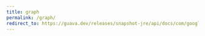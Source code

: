 ```yaml
---
title: graph
permalink: /graph/
redirect_to: https://guava.dev/releases/snapshot-jre/api/docs/com/google/common/graph/Graph.html
---
```

